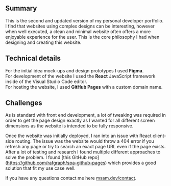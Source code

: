 ## Summary
This is the second and updated version of my personal developer portfolio.\
I find that websites using complex designs can be interesting, however when well executed, a clean and minimal website often offers a more enjoyable experience for the user. This is the core philosophy I had when designing and creating this website. 

## Technical details
For the initial idea mock-ups and design prototypes I used **Figma**.\
For development of the website I used the **React** JavaScript framework inside of the Visual Studio Code editor.\
For hosting the website, I used **GitHub Pages** with a custom domain name.

## Challenges 
As is standard with front end development, a lot of tweaking was required in order to get the page design exactly as I wanted for all different screen dimensions as the website is intended to be fully responsive. 

Once the website was initially deployed, I ran into an issue with React client-side routing. The issue was the website would throw a 404 error if you refresh any page or try to search an exact page URL even if the page exists. After a lot of testing and research I found multiple different approaches to solve the problem. I found [this GitHub repo] (https://github.com/rafgraph/spa-github-pages) which provides a good solution that fit my use case well. 


If you have any questions contact me here [msam.dev/contact](https://msam.dev/contact).
